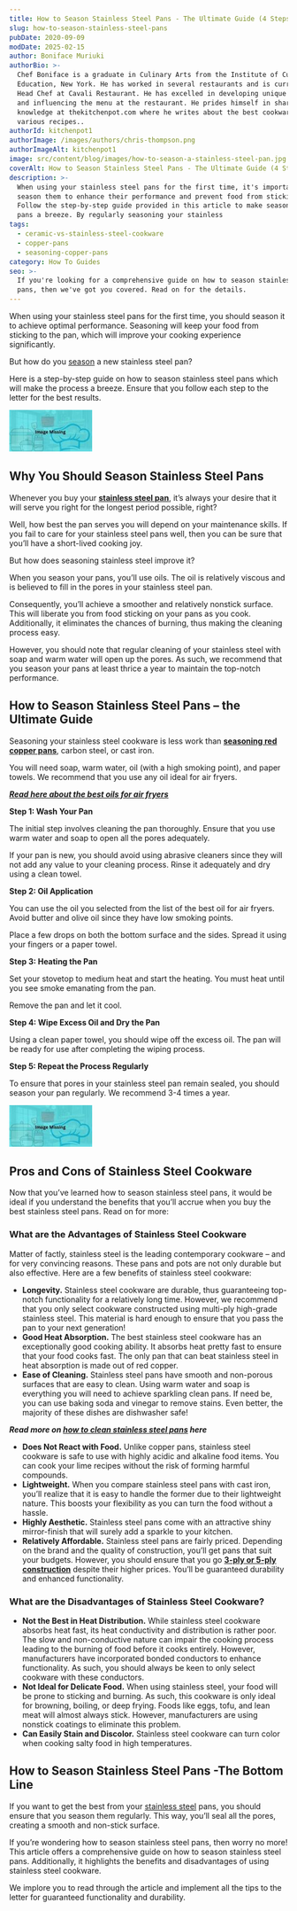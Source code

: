 ```yaml
---
title: How to Season Stainless Steel Pans - The Ultimate Guide (4 Steps)
slug: how-to-season-stainless-steel-pans
pubDate: 2020-09-09
modDate: 2025-02-15
author: Boniface Muriuki
authorBio: >-
  Chef Boniface is a graduate in Culinary Arts from the Institute of Culinary
  Education, New York. He has worked in several restaurants and is currently the
  Head Chef at Cavali Restaurant. He has excelled in developing unique recipes
  and influencing the menu at the restaurant. He prides himself in sharing his
  knowledge at thekitchenpot.com where he writes about the best cookware for
  various recipes..
authorId: kitchenpot1
authorImage: /images/authors/chris-thompson.png
authorImageAlt: kitchenpot1
image: src/content/blog/images/how-to-season-a-stainless-steel-pan.jpg
coverAlt: How to Season Stainless Steel Pans - The Ultimate Guide (4 Steps)
description: >-
  When using your stainless steel pans for the first time, it's important to
  season them to enhance their performance and prevent food from sticking.
  Follow the step-by-step guide provided in this article to make seasoning your
  pans a breeze. By regularly seasoning your stainless
tags:
  - ceramic-vs-stainless-steel-cookware
  - copper-pans
  - seasoning-copper-pans
category: How To Guides
seo: >-
  If you're looking for a comprehensive guide on how to season stainless steel
  pans, then we've got you covered. Read on for the details.
---
```


When using your stainless steel pans for the first time, you should season it to achieve optimal performance. Seasoning will keep your food from sticking to the pan, which will improve your cooking experience significantly. 

But how do you [season](https://www.wikihow.com/Season-a-Stainless-Steel-Pan) a new stainless steel pan?

Here is a step-by-step guide on how to season stainless steel pans which will make the process a breeze. Ensure that you follow each step to the letter for the best results. 

![How to Season Stainless Steel Pans](images/portablegasgrill.jpg)

## Why You Should Season Stainless Steel Pans

Whenever you buy your **[stainless steel pan](https://www.amazon.com/s?k=3-ply+or+5-ply+stainless+steel+cookware%3Ftag%3Dkitchenpot-20)**, it’s always your desire that it will serve you right for the longest period possible, right? 

Well, how best the pan serves you will depend on your maintenance skills. If you fail to care for your stainless steel pans well, then you can be sure that you’ll have a short-lived cooking joy. 

But how does seasoning stainless steel improve it?

When you season your pans, you’ll use oils. The oil is relatively viscous and is believed to fill in the pores in your stainless steel pan.

Consequently, you’ll achieve a smoother and relatively nonstick surface. This will liberate you from food sticking on your pans as you cook. Additionally, it eliminates the chances of burning, thus making the cleaning process easy.

However, you should note that regular cleaning of your stainless steel with soap and warm water will open up the pores. As such, we recommend that you season your pans at least thrice a year to maintain the top-notch performance. 

## How to Season Stainless Steel Pans – the Ultimate Guide 

Seasoning your stainless steel cookware is less work than **[seasoning red copper pans](https://thekitchenpot.com/blog/how-to-season-red-copper-pan//)**, carbon steel, or cast iron. 

You will need soap, warm water, oil (with a high smoking point), and paper towels. We recommend that you use any oil ideal for air fryers.

[***Read here about the best oils for air fryers***](https://thekitchenpot.com/blog/best-oil-for-air-fryer//) 

**Step 1: Wash Your Pan** 

The initial step involves cleaning the pan thoroughly. Ensure that you use warm water and soap to open all the pores adequately.

If your pan is new, you should avoid using abrasive cleaners since they will not add any value to your cleaning process. Rinse it adequately and dry using a clean towel.

**Step 2: Oil Application** 

You can use the oil you selected from the list of the best oil for air fryers. Avoid butter and olive oil since they have low smoking points. 

Place a few drops on both the bottom surface and the sides. Spread it using your fingers or a paper towel. 

**Step 3: Heating the Pan**

Set your stovetop to medium heat and start the heating. You must heat until you see smoke emanating from the pan.

Remove the pan and let it cool.

**Step 4: Wipe Excess Oil and Dry the Pan**

Using a clean paper towel, you should wipe off the excess oil. The pan will be ready for use after completing the wiping process. 

**Step 5: Repeat the Process Regularly**

To ensure that pores in your stainless steel pan remain sealed, you should season your pan regularly. We recommend 3-4 times a year. 

![Seasoning Stainless Steel Pan](images/portablegasgrill.jpg)

## Pros and Cons of Stainless Steel Cookware 

Now that you’ve learned how to season stainless steel pans, it would be ideal if you understand the benefits that you’ll accrue when you buy the best stainless steel pans. Read on for more:

### What are the Advantages of Stainless Steel Cookware 

Matter of factly, stainless steel is the leading contemporary cookware – and for very convincing reasons. These pans and pots are not only durable but also effective. Here are a few benefits of stainless steel cookware:

-   **Longevity.** Stainless steel cookware are durable, thus guaranteeing top-notch functionality for a relatively long time. However, we recommend that you only select cookware constructed using multi-ply high-grade stainless steel. This material is hard enough to ensure that you pass the pan to your next generation!
-   **Good Heat Absorption.** The best stainless steel cookware has an exceptionally good cooking ability. It absorbs heat pretty fast to ensure that your food cooks fast. The only pan that can beat stainless steel in heat absorption is made out of red copper. 
-   **Ease of Cleaning.** Stainless steel pans have smooth and non-porous surfaces that are easy to clean. Using warm water and soap is everything you will need to achieve sparkling clean pans. If need be, you can use baking soda and vinegar to remove stains. Even better, the majority of these dishes are dishwasher safe!

***Read more on* *[how to clean stainless steel pans](https://thekitchenpot.com/blog/how-to-clean-stainless-steel-pans//)* *here***

-   **Does Not React with Food.** Unlike copper pans, stainless steel cookware is safe to use with highly acidic and alkaline food items. You can cook your lime recipes without the risk of forming harmful compounds. 
-   **Lightweight.** When you compare stainless steel pans with cast iron, you’ll realize that it is easy to handle the former due to their lightweight nature. This boosts your flexibility as you can turn the food without a hassle. 
-   **Highly Aesthetic.** Stainless steel pans come with an attractive shiny mirror-finish that will surely add a sparkle to your kitchen. 
-   **Relatively Affordable.** Stainless steel pans are fairly priced. Depending on the brand and the quality of construction, you’ll get pans that suit your budgets. However, you should ensure that you go **[3-ply or 5-ply construction](https://www.amazon.com/s?k=3-ply+or+5-ply+stainless+steel+cookware%3Ftag%3Dkitchenpot-20)** despite their higher prices. You’ll be guaranteed durability and enhanced functionality. 

### What are the Disadvantages of Stainless Steel Cookware?

-   **Not the Best in Heat Distribution.** While stainless steel cookware absorbs heat fast, its heat conductivity and distribution is rather poor. The slow and non-conductive nature can impair the cooking process leading to the burning of food before it cooks entirely. However, manufacturers have incorporated bonded conductors to enhance functionality. As such, you should always be keen to only select cookware with these conductors. 
-   **Not Ideal for Delicate Food.** When using stainless steel, your food will be prone to sticking and burning. As such, this cookware is only ideal for browning, boiling, or deep frying. Foods like eggs, tofu, and lean meat will almost always stick. However, manufacturers are using nonstick coatings to eliminate this problem. 
-   **Can Easily Stain and Discolor.** Stainless steel cookware can turn color when cooking salty food in high temperatures.

## How to Season Stainless Steel Pans -The Bottom Line

If you want to get the best from your [stainless steel](https://en.wikipedia.org/wiki/Stainless_steel) pans, you should ensure that you season them regularly. This way, you’ll seal all the pores, creating a smooth and non-stick surface.

If you’re wondering how to season stainless steel pans, then worry no more! This article offers a comprehensive guide on how to season stainless steel pans. Additionally, it highlights the benefits and disadvantages of using stainless steel cookware.

We implore you to read through the article and implement all the tips to the letter for guaranteed functionality and durability.